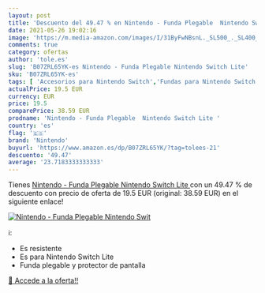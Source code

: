 ```yaml
---
layout: post
title: 'Descuento del 49.47 % en Nintendo - Funda Plegable  Nintendo Swit'
date: 2021-05-26 19:02:16
image: 'https://m.media-amazon.com/images/I/31ByFwNBsnL._SL500_._SL400_.jpg'
comments: true
category: ofertas
author: 'tole.es'
slug: 'B07ZRL65YK-es Nintendo - Funda Plegable Nintendo Switch Lite'
sku: 'B07ZRL65YK-es'
tags: [ 'Accesorios para Nintendo Switch','Fundas para Nintendo Switch','Fundas y almacenamiento para Nintendo Switch','Hardware y juegos para Nintendo Switch','Videojuegos','nintendo', ]
actualPrice: 19.5 EUR
currency: EUR
price: 19.5
comparePrice: 38.59 EUR
prodname: 'Nintendo - Funda Plegable  Nintendo Switch Lite '
country: 'es'
flag: '🇪🇸'
brand: 'Nintendo'
buyurl: 'https://www.amazon.es/dp/B07ZRL65YK/?tag=tolees-21'
descuento: '49.47'
average: '23.7183333333333'
---
```


Tienes [Nintendo - Funda Plegable  Nintendo Switch Lite ](https://www.amazon.es/dp/B07ZRL65YK/?tag=tolees-21) con un 49.47 % de descuento con precio de oferta de 19.5 EUR (original: 38.59 EUR) en el siguiente enlace!

[![Nintendo - Funda Plegable  Nintendo Swit](https://m.media-amazon.com/images/I/31ByFwNBsnL._SL500_._SL400_.jpg)](https://www.amazon.es/dp/B07ZRL65YK/?tag=tolees-21)

ℹ️:

- Es resistente
- Es para Nintendo Switch Lite
- Funda plegable y protector de pantalla

[🛒 Accede a la oferta!!](https://www.amazon.es/dp/B07ZRL65YK/?tag=tolees-21)
